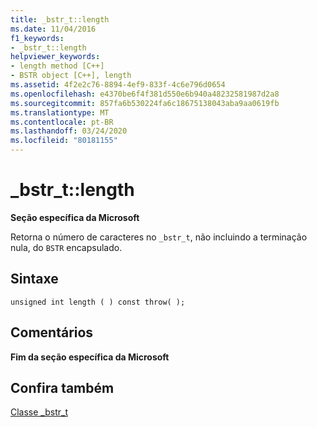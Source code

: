 ```yaml
---
title: _bstr_t::length
ms.date: 11/04/2016
f1_keywords:
- _bstr_t::length
helpviewer_keywords:
- length method [C++]
- BSTR object [C++], length
ms.assetid: 4f2e2c76-8894-4ef9-833f-4c6e796d0654
ms.openlocfilehash: e4370be6f4f381d550e6b940a48232581987d2a8
ms.sourcegitcommit: 857fa6b530224fa6c18675138043aba9aa0619fb
ms.translationtype: MT
ms.contentlocale: pt-BR
ms.lasthandoff: 03/24/2020
ms.locfileid: "80181155"
---
```

# <a name="_bstr_tlength"></a>_bstr_t::length

**Seção específica da Microsoft**

Retorna o número de caracteres no `_bstr_t`, não incluindo a terminação nula, do `BSTR` encapsulado.

## <a name="syntax"></a>Sintaxe

```
unsigned int length ( ) const throw( );
```

## <a name="remarks"></a>Comentários

**Fim da seção específica da Microsoft**

## <a name="see-also"></a>Confira também

[Classe _bstr_t](../cpp/bstr-t-class.md)
